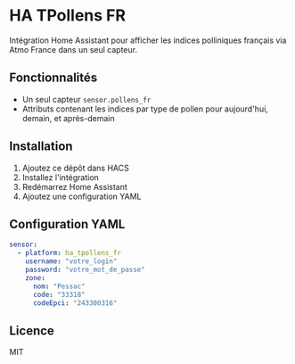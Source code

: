 # HA TPollens FR

Intégration Home Assistant pour afficher les indices polliniques français via Atmo France dans un seul capteur.

## Fonctionnalités

- Un seul capteur `sensor.pollens_fr`
- Attributs contenant les indices par type de pollen pour aujourd'hui, demain, et après-demain

## Installation

1. Ajoutez ce dépôt dans HACS
2. Installez l'intégration
3. Redémarrez Home Assistant
4. Ajoutez une configuration YAML

## Configuration YAML

```yaml
sensor:
  - platform: ha_tpollens_fr
    username: "votre_login"
    password: "votre_mot_de_passe"
    zone:
      nom: "Pessac"
      code: "33318"
      codeEpci: "243300316"
```

## Licence

MIT
